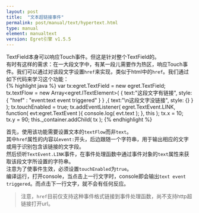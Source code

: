 ```yaml
---
layout: post
title:  "文本超链接事件"
permalink: post/manual/text/hypertext.html
type: manual
element: manualtext
version: Egret引擎 v1.5.5
---
```


TextField本身可以响应Touch事件。但这是针对整个TextField的。      
有时有这样的需求：在一大段文字中，有某一段儿需要作为热区，响应Touch事件。我们可以通过对该段文字设置`href`来实现，类似于html中的`href`。我们通过如下代码来学习这个功能：    
{% highlight java  %}
var tx:egret.TextField = new egret.TextField;
tx.textFlow = new Array<egret.ITextElement>(
      { text:"这段文字有链接", style: { "href" : "event:text event triggered" } }
     ,{ text:"\n这段文字没链接", style: {} }
);
tx.touchEnabled = true;
tx.addEventListener( egret.TextEvent.LINK, function( evt:egret.TextEvent ){
    console.log( evt.text );
}, this );
tx.x = 10;
tx.y = 90;
this._container.addChild( tx );
{% endhighlight %}

首先，使用该功能需要设置文本的`textFlow`而非`text`。      
其中`href`属性的内容以`event:`开头，后边跟随一个字符串，用于输出相应的文字或用于识别包含该链接的文字段。      
然后侦听`TextEvent.LINK`事件，在事件处理函数中通过事件对象的`text`属性来获取该段文字所设置的字符串。      
注意为了使事件生效，必须设置`touchEnabled`为`true`。      
编译运行，打开console，当点击上一行文字时，console即会输出`text event triggered`。而点击下一行文字，就不会有任何反应。      
>注意，`href`目前仅支持这种事件格式链接到事件处理函数，尚不支持http超链接打开url。      
